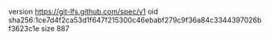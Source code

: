 version https://git-lfs.github.com/spec/v1
oid sha256:1ce7d4f2ca53d1f647f215300c46ebabf279c9f36a84c3344397026bf3623c1e
size 887
